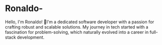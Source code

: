 # Ronaldo-
Hello, I'm Ronaldo! 👋I'm a dedicated software developer with a passion for crafting robust and scalable solutions. My journey in tech started with a fascination for problem-solving, which naturally evolved into a career in full-stack development.
